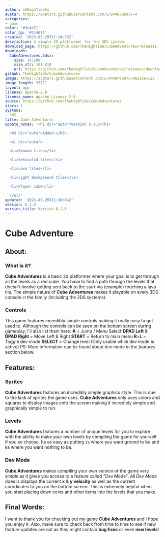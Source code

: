 ```yaml
---
author: xXHighTideXx
avatar: https://avatars.githubusercontent.com/u/84487860?v=4
categories:
- game
color: '#3c4d71'
color_bg: '#3c4d71'
created: '2025-03-29T21:24:33Z'
description: A simple 2D platformer for the 3DS system.
download_page: https://github.com/TheHighTide/CubeAdventures/releases
downloads:
  CubeAdventures.3dsx:
    size: 165200
    size_str: 161 KiB
    url: https://github.com/TheHighTide/CubeAdventures/releases/download/0.1.0/CubeAdventures.3dsx
github: TheHighTide/CubeAdventures
image: https://avatars.githubusercontent.com/u/84487860?v=4&size=128
image_length: 37171
layout: app
license: apache-2.0
license_name: Apache License 2.0
source: https://github.com/TheHighTide/CubeAdventures
stars: 1
systems:
- 3DS
title: Cube Adventures
update_notes: '<h1 dir="auto">Version 0.1.0</h1>

  <h3 dir="auto">Added:</h3>

  <ul dir="auto">

  <li>Ground tiles</li>

  <li>Semisolid tiles</li>

  <li>Lava tiles</li>

  <li>Light Background tiles</li>

  <li>Player cube</li>

  </ul>'
updated: '2025-03-29T21:30:04Z'
version: 0.1.0
version_title: Version 0.1.0
---
```

# Cube Adventure
## About:
### What is it?
**Cube Adventures** is a basic 2d platformer where your goal is to get through all the levels as a red cube. You have to find a path through the levels that doesn't involve getting sent back to the start via (example) touching a lava tile. The simple nature of **Cube Adventures** makes it playable on every 3DS console in the family (including the 2DS systems).

### Controls
This game features incredibly simple controls making it really easy to get used to. Although the controls can be seen on the bottom screen during gameplay, I'll also list them here:
**A** = Jump / Menu Select
**DPAD Left** & **DPAD Right** = Move Left & Right
**START** = Return to main menu
**R**+**L** = Toggle dev mode
**SELECT** = Change level (Only usable while dev mode is active)
PS: More information can be found about dev mode in the _features_ section below.

## Features:
### Sprites
**Cube Adventures** features an incredibly simple graphics style. This is due to the lack of sprites the game uses. **Cube Adventures** only uses colors and squares to display images onto the screen making it incredibly simple and graphically simple to run.

### Levels
**Cube Adventures** features a number of unique levels for you to explore with the ability to make your own levels by compiling the game for yourself if you so choose. Its as easy as putting `1`s where you want ground to be and `0`s where you want nothing to be.

### Dev Mode
**Cube Adventures** makes compiling your own version of the game very simple as it gives you access to a feature called "Dev Mode". All _Dev Mode_ does is displays the current **x** & **y velocity** as well as the current coordinates to you on the bottom screen. This is extremely helpful when you start placing down coins and other items into the levels that you make.

## Final Words:
I want to thank you for checking out my game **Cube Adventures** and I hope you enjoy it. Also, make sure to check back from time to time to see if new feature updates are out as they might contain **bug fixes** or even **new levels**!
